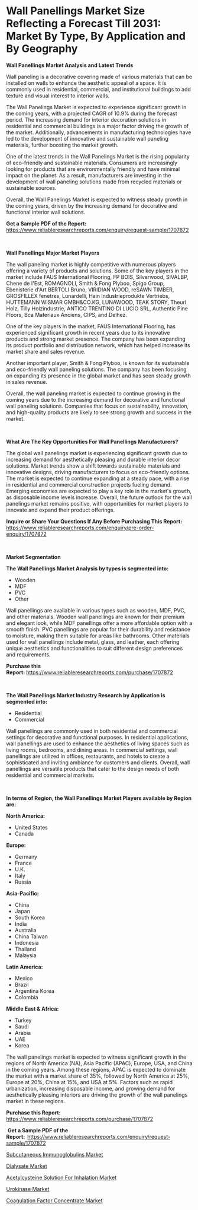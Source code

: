 <p><h1>Wall Panellings Market Size Reflecting a Forecast Till 2031: Market By Type, By Application and By Geography</h1></p><p><strong>Wall Panellings Market Analysis and Latest Trends</strong></p>
<p><p>Wall paneling is a decorative covering made of various materials that can be installed on walls to enhance the aesthetic appeal of a space. It is commonly used in residential, commercial, and institutional buildings to add texture and visual interest to interior walls.</p><p>The Wall Panelings Market is expected to experience significant growth in the coming years, with a projected CAGR of 10.9% during the forecast period. The increasing demand for interior decoration solutions in residential and commercial buildings is a major factor driving the growth of the market. Additionally, advancements in manufacturing technologies have led to the development of innovative and sustainable wall paneling materials, further boosting the market growth.</p><p>One of the latest trends in the Wall Panelings Market is the rising popularity of eco-friendly and sustainable materials. Consumers are increasingly looking for products that are environmentally friendly and have minimal impact on the planet. As a result, manufacturers are investing in the development of wall paneling solutions made from recycled materials or sustainable sources.</p><p>Overall, the Wall Panelings Market is expected to witness steady growth in the coming years, driven by the increasing demand for decorative and functional interior wall solutions.</p></p>
<p><strong>Get a Sample PDF of the Report:&nbsp;</strong> <a href="https://www.reliableresearchreports.com/enquiry/request-sample/1707872">https://www.reliableresearchreports.com/enquiry/request-sample/1707872</a></p>
<p>&nbsp;</p>
<p><strong>Wall Panellings Major Market Players</strong></p>
<p><p>The wall paneling market is highly competitive with numerous players offering a variety of products and solutions. Some of the key players in the market include FAUS International Flooring, FP BOIS, Silverwood, SIVALBP, Chene de I'Est, ROMAGNOLI, Smith & Fong Plyboo, Spigo Group, Ebenisterie d'Art BERTOLI Bruno, VIRIDIAN WOOD, reSAWN TIMBER, GROSFILLEX fenetres, Lunardelli, Hain Industrieprodukte Vertriebs, HUTTEMANN WISMAR GMBH&CO.KG, LUNAWOOD, TEAK STORY, Theurl Holz, Tilly Holzindustrie, ANTICO TRENTINO DI LUCIO SRL, Authentic Pine Floors, Bca Materiaux Anciens, CIPS, and Delhez.</p><p>One of the key players in the market, FAUS International Flooring, has experienced significant growth in recent years due to its innovative products and strong market presence. The company has been expanding its product portfolio and distribution network, which has helped increase its market share and sales revenue.</p><p>Another important player, Smith & Fong Plyboo, is known for its sustainable and eco-friendly wall paneling solutions. The company has been focusing on expanding its presence in the global market and has seen steady growth in sales revenue.</p><p>Overall, the wall paneling market is expected to continue growing in the coming years due to the increasing demand for decorative and functional wall paneling solutions. Companies that focus on sustainability, innovation, and high-quality products are likely to see strong growth and success in the market.</p></p>
<p>&nbsp;</p>
<p><strong>What Are The Key Opportunities For Wall Panellings Manufacturers?</strong></p>
<p><p>The global wall panelings market is experiencing significant growth due to increasing demand for aesthetically pleasing and durable interior decor solutions. Market trends show a shift towards sustainable materials and innovative designs, driving manufacturers to focus on eco-friendly options. The market is expected to continue expanding at a steady pace, with a rise in residential and commercial construction projects fueling demand. Emerging economies are expected to play a key role in the market's growth, as disposable income levels increase. Overall, the future outlook for the wall panelings market remains positive, with opportunities for market players to innovate and expand their product offerings.</p></p>
<p><strong>Inquire or Share Your Questions If Any Before Purchasing This Report:</strong> <a href="https://www.reliableresearchreports.com/enquiry/pre-order-enquiry/1707872">https://www.reliableresearchreports.com/enquiry/pre-order-enquiry/1707872</a></p>
<p>&nbsp;</p>
<p><strong>Market Segmentation</strong></p>
<p><strong>The Wall Panellings Market Analysis by types is segmented into:</strong></p>
<p><ul><li>Wooden</li><li>MDF</li><li>PVC</li><li>Other</li></ul></p>
<p><p>Wall panellings are available in various types such as wooden, MDF, PVC, and other materials. Wooden wall panellings are known for their premium and elegant look, while MDF panellings offer a more affordable option with a smooth finish. PVC panellings are popular for their durability and resistance to moisture, making them suitable for areas like bathrooms. Other materials used for wall panellings include metal, glass, and leather, each offering unique aesthetics and functionalities to suit different design preferences and requirements.</p></p>
<p><strong>Purchase this Report:&nbsp;</strong><a href="https://www.reliableresearchreports.com/purchase/1707872">https://www.reliableresearchreports.com/purchase/1707872</a></p>
<p>&nbsp;</p>
<p><strong>The Wall Panellings Market Industry Research by Application is segmented into:</strong></p>
<p><ul><li>Residential</li><li>Commercial</li></ul></p>
<p><p>Wall panellings are commonly used in both residential and commercial settings for decorative and functional purposes. In residential applications, wall panellings are used to enhance the aesthetics of living spaces such as living rooms, bedrooms, and dining areas. In commercial settings, wall panellings are utilized in offices, restaurants, and hotels to create a sophisticated and inviting ambiance for customers and clients. Overall, wall panellings are versatile products that cater to the design needs of both residential and commercial markets.</p></p>
<p>&nbsp;</p>
<p><strong>In terms of Region, the Wall Panellings Market Players available by Region are:</strong></p>
<p>
    <p> <strong> North America: </strong>
        <ul>
            <li>United States</li>
            <li>Canada</li>
        </ul>
        </p> 
    <p> <strong> Europe: </strong>
        <ul>
            <li>Germany</li>
            <li>France</li>
            <li>U.K.</li>
            <li>Italy</li>
            <li>Russia</li>
        </ul>
        </p> 
    <p> <strong> Asia-Pacific: </strong>
        <ul>
            <li>China</li>
            <li>Japan</li>
            <li>South Korea</li>
            <li>India</li>
            <li>Australia</li>
            <li>China Taiwan</li>
            <li>Indonesia</li>
            <li>Thailand</li>
            <li>Malaysia</li>
        </ul>
        </p> 
    <p> <strong> Latin America: </strong>
        <ul>
            <li>Mexico</li>
            <li>Brazil</li>
            <li>Argentina Korea</li>
            <li>Colombia</li>
        </ul>
        </p> 
    <p> <strong> Middle East & Africa: </strong>
        <ul>
            <li>Turkey</li>
            <li>Saudi</li>
            <li>Arabia</li>
            <li>UAE</li>
            <li>Korea</li>
        </ul>
    </p>
    </p>
<p><p>The wall panelings market is expected to witness significant growth in the regions of North America (NA), Asia Pacific (APAC), Europe, USA, and China in the coming years. Among these regions, APAC is expected to dominate the market with a market share of 35%, followed by North America at 25%, Europe at 20%, China at 15%, and USA at 5%. Factors such as rapid urbanization, increasing disposable income, and growing demand for aesthetically pleasing interiors are driving the growth of the wall panelings market in these regions.</p></p>
<p><strong>Purchase this Report: </strong><a href="https://www.reliableresearchreports.com/purchase/1707872">https://www.reliableresearchreports.com/purchase/1707872</a></p>
<p>&nbsp;<strong>Get a Sample PDF of the Report:&nbsp;&nbsp;</strong><a href="https://www.reliableresearchreports.com/enquiry/request-sample/1707872">https://www.reliableresearchreports.com/enquiry/request-sample/1707872</a></p>
<p><strong></strong></p>
<p><p><a href="https://medium.com/@ameliahaleyi77567/subcutaneous-immunoglobulins-market-size-reveals-the-best-marketing-channels-in-global-industry-92ff41206509">Subcutaneous Immunoglobulins Market</a></p><p><a href="https://medium.com/@shanieprice69879/dialysate-market-outlook-industry-overview-and-forecast-2024-to-2031-7b71fde967a3">Dialysate Market</a></p><p><a href="https://medium.com/@dorothybrooks53/acetylcysteine-solution-for-inhalation-market-trends-forecast-and-competitive-analysis-to-2031-860c5a8555f2">Acetylcysteine Solution For Inhalation Market</a></p><p><a href="https://medium.com/@ameliahaleyi77567/urokinase-market-insight-market-trends-growth-forecasted-from-2024-to-2031-4e04081a9ef3">Urokinase Market</a></p><p><a href="https://medium.com/@shanieprice69879/coagulation-factor-concentrate-market-trends-and-market-analysis-forecasted-for-period-2024-2031-478109ea4174">Coagulation Factor Concentrate Market</a></p></p>